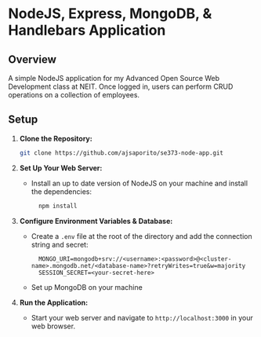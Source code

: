 # NodeJS, Express, MongoDB, & Handlebars Application

## Overview

A simple NodeJS application for my Advanced Open Source Web Development class at NEIT. Once logged in, users can perform CRUD operations on a collection of employees.

## Setup

1. **Clone the Repository:**

    ```sh
    git clone https://github.com/ajsaporito/se373-node-app.git
    ```

2. **Set Up Your Web Server:**

    - Install an up to date version of NodeJS on your machine and install the dependencies:

      ```sh
        npm install
      ```

3. **Configure Environment Variables & Database:**

    - Create a `.env` file at the root of the directory and add the connection string and secret:

      ```env
        MONGO_URI=mongodb+srv://<username>:<password>@<cluster-name>.mongodb.net/<database-name>?retryWrites=true&w=majority
        SESSION_SECRET=<your-secret-here>
      ```

    - Set up MongoDB on your machine

4. **Run the Application:**

    - Start your web server and navigate to `http://localhost:3000` in your web browser.
